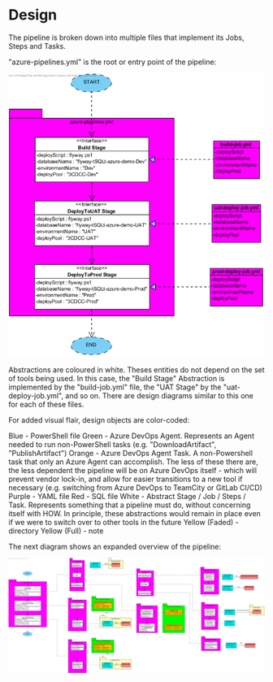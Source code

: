 # Design

The pipeline is broken down into multiple files that implement its Jobs, Steps and Tasks.


"azure-pipelines.yml" is the root or entry point of the pipeline:

![Root](CD_Root.png)

Abstractions are coloured in white. Theses entities do not depend on the set of tools being used. In this case, the "Build Stage" Abstraction is implemented by the "build-job.yml" file, the "UAT Stage" by the "uat-deploy-job.yml", and so on. There are design diagrams similar to this one for each of these files.

For added visual flair, design objects are color-coded:

Blue - PowerShell file
Green - Azure DevOps Agent. Represents an Agent needed to run non-PowerShell tasks (e.g. "DownloadArtifact", "PublishArtifact")
Orange - Azure DevOps Agent Task. A non-Powershell task that only an Azure Agent can accomplish. The less of these there are, the less dependent the pipeline will be on Azure DevOps itself - which will prevent vendor lock-in, and allow for easier transitions to a new tool if necessary (e.g. switching from Azure DevOps to TeamCity or GitLab CI/CD)
Purple - YAML file
Red - SQL file
White - Abstract Stage / Job / Steps / Task. Represents something that a pipeline must do, without concerning itself with HOW. In principle, these abstractions would remain in place even if we were to switch over to other tools in the future
Yellow (Faded) - directory
Yellow (Full) - note

The next diagram shows an expanded overview of the pipeline:

![Root Overview](CD_Root_Overview.png)
